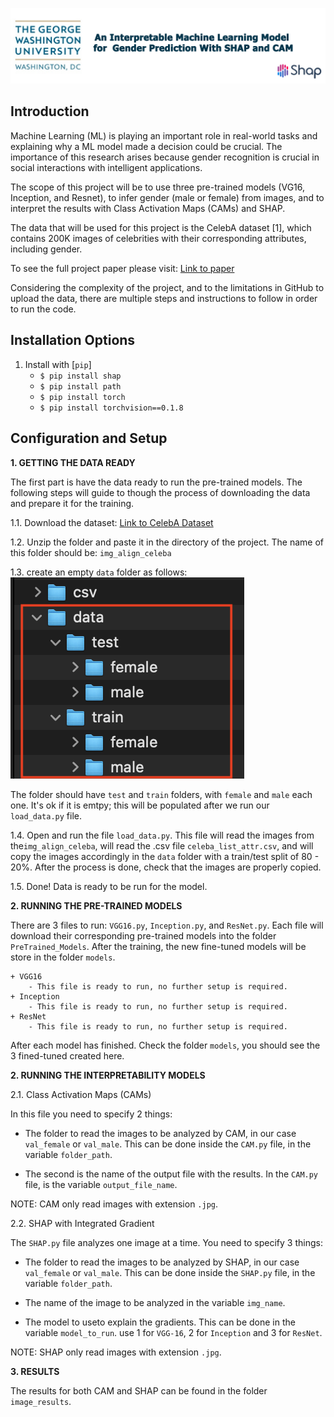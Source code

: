 ![logo](img/logo.jpg)



**Introduction**
---
Machine Learning (ML) is playing an important role in real-world tasks and explaining why a 
ML model made a decision could be crucial. The importance of this research 
arises because gender recognition is crucial in social interactions with intelligent 
applications. 

The scope of this project will be to use three pre-trained models (VG16, Inception, and Resnet),
to infer gender (male or female) from images, and to interpret the results with Class Activation Maps (CAMs)
and SHAP.

The data that will be used for this project is the CelebA dataset [1], which contains 200K images of 
celebrities with their corresponding attributes, including gender.

To see the full project paper please  visit:
[Link to paper](https://github.com/rnzCast/Capstone6501-renzo/blob/master/Deliverables/Final%20Submission%20-%20Journal/Journal%20-%20Renzo%20P.%20Castagnino.docx)

Considering the complexity of the project, and to the limitations in GitHub to upload the data, 
there are multiple steps and instructions to follow in order to run the code.


**Installation Options**
---

1. Install with [`pip`]
    + `$ pip install shap`
    + `$ pip install path`
    + `$ pip install torch`
    + `$ pip install torchvision==0.1.8`
    



**Configuration and Setup**
---

**1. GETTING THE DATA READY**

The first part is have the data ready to run the pre-trained models. The following steps will guide to
though the process of downloading the data and prepare it for the training.

1.1. Download the dataset:
[Link to CelebA Dataset](https://drive.google.com/file/d/0B7EVK8r0v71pZjFTYXZWM3FlRnM/view?usp=sharing)
          
1.2. Unzip the folder and paste it in the directory of the project. The name of this folder should be: 
`img_align_celeba`

1.3. create an empty `data` folder as follows:
![logo](img/data_sample.jpg)

The folder should have `test` and `train` folders, with `female` and `male` each one. It's ok if it is emtpy;
this will be populated after we run our `load_data.py` file.

1.4. Open and run the file `load_data.py`. This file will read the images from the`img_align_celeba`, 
will read the .csv file `celeba_list_attr.csv`, and will copy the images accordingly in the `data` folder
with a train/test split of 80 - 20%. After the process is done, check that the images are properly copied.

1.5. Done! Data is ready to be run for the model.


**2. RUNNING THE PRE-TRAINED MODELS**

There are 3 files to run: `VGG16.py`, `Inception.py`, and `ResNet.py`. Each file will download their 
corresponding pre-trained models into the folder `PreTrained_Models`. After the training, the new
fine-tuned models will be store in the folder `models`.


    + VGG16
    	- This file is ready to run, no further setup is required.
    + Inception
    	- This file is ready to run, no further setup is required.
    + ResNet
    	- This file is ready to run, no further setup is required.

After each model has finished. Check the folder `models`, you should see the 3 fined-tuned created here.


**2. RUNNING THE INTERPRETABILITY MODELS**

2.1. Class Activation Maps (CAMs)

In this file you need to specify 2 things:

- The folder to read the images to be analyzed by CAM, in our case `val_female` or `val_male`.
    This can be done inside the `CAM.py` file, in the variable `folder_path`.
  
- The second is the name of the output file with the results. In the `CAM.py` file, is the variable
`output_file_name`.
  
NOTE: CAM only read images with extension `.jpg`.



2.2. SHAP with Integrated Gradient

The `SHAP.py` file  analyzes one image at a time. You need to specify 3 things:

- The folder to read the images to be analyzed by SHAP, in our case `val_female` or `val_male`.
    This can be done inside the `SHAP.py` file, in the variable `folder_path`.

- The name of the image to be analyzed in the variable `img_name`. 

- The model to useto explain the gradients. This can be done in the variable `model_to_run`. use 1 for `VGG-16`, 2 for
`Inception` and 3 for `ResNet`.
  
NOTE: SHAP only read images with extension `.jpg`.

**3. RESULTS**

The results for both CAM and SHAP can be found in the folder `image_results`.











